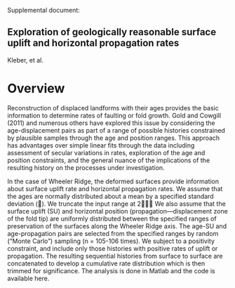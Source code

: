 Supplemental document:
## Exploration of geologically reasonable surface uplift and horizontal propagation rates
Kleber, et al.

# Overview

Reconstruction of displaced landforms with their ages provides the basic information to determine rates of faulting or fold growth. Gold and Cowgill (2011) and numerous others have explored this issue by considering the age-displacement pairs as part of a range of possible histories constrained by plausible samples through the age and position ranges. This approach has advantages over simple linear fits through the data including assessment of secular variations in rates, exploration of the age and position constraints, and the general nuance of the implications of the resulting history on the processes under investigation.

In the case of Wheeler Ridge, the deformed surfaces provide information about surface uplift rate and horizontal propagation rates. We assume that the ages are normally distributed about a mean by a specified standard deviation (). We truncate the input range at 2 We also assume that the surface uplift (SU) and horizontal position (propagation—displacement zone of the fold tip) are uniformly distributed between the specified ranges of preservation of the surfaces along the Wheeler Ridge axis. The age-SU and age-propagation pairs are selected from the specified ranges by random (“Monte Carlo”) sampling (n = 105-106 times). We subject to a positivity constraint, and include only those histories with positive rates of uplift or propagation. The resulting sequential histories from surface to surface are concatenated to develop a cumulative rate distribution which is then trimmed for significance. The analysis is done in Matlab and the code is available here.
